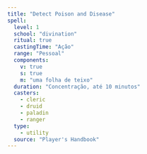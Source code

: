 ```yaml
---
title: "Detect Poison and Disease"
spell:
  level: 1
  school: "divination"
  ritual: true
  castingTime: "Ação"
  range: "Pessoal"
  components:
    v: true
    s: true
    m: "uma folha de teixo"
  duration: "Concentração, até 10 minutos"
  casters:
    - cleric
    - druid
    - paladin
    - ranger
  type:
    - utility
  source: "Player's Handbook"
---
```

